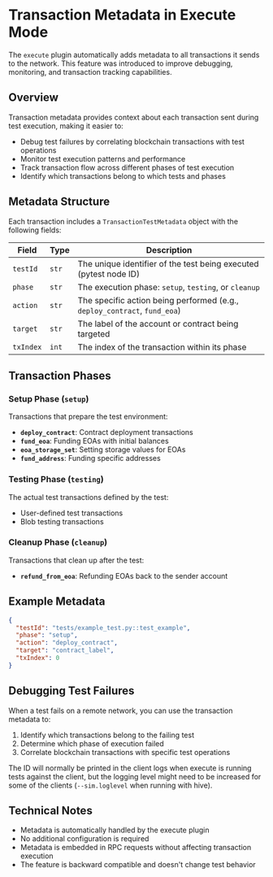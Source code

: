 # Transaction Metadata in Execute Mode

The `execute` plugin automatically adds metadata to all transactions it sends to the network. This feature was introduced to improve debugging, monitoring, and transaction tracking capabilities.

## Overview

Transaction metadata provides context about each transaction sent during test execution, making it easier to:
- Debug test failures by correlating blockchain transactions with test operations
- Monitor test execution patterns and performance
- Track transaction flow across different phases of test execution
- Identify which transactions belong to which tests and phases

## Metadata Structure

Each transaction includes a `TransactionTestMetadata` object with the following fields:

| Field | Type | Description |
|-------|------|-------------|
| `testId` | `str` | The unique identifier of the test being executed (pytest node ID) |
| `phase` | `str` | The execution phase: `setup`, `testing`, or `cleanup` |
| `action` | `str` | The specific action being performed (e.g., `deploy_contract`, `fund_eoa`) |
| `target` | `str` | The label of the account or contract being targeted |
| `txIndex` | `int` | The index of the transaction within its phase |

## Transaction Phases

### Setup Phase (`setup`)

Transactions that prepare the test environment:

- **`deploy_contract`**: Contract deployment transactions
- **`fund_eoa`**: Funding EOAs with initial balances
- **`eoa_storage_set`**: Setting storage values for EOAs
- **`fund_address`**: Funding specific addresses

### Testing Phase (`testing`)

The actual test transactions defined by the test:

- User-defined test transactions
- Blob testing transactions

### Cleanup Phase (`cleanup`)

Transactions that clean up after the test:

- **`refund_from_eoa`**: Refunding EOAs back to the sender account

## Example Metadata

```json
{
  "testId": "tests/example_test.py::test_example",
  "phase": "setup",
  "action": "deploy_contract",
  "target": "contract_label",
  "txIndex": 0
}
```

## Debugging Test Failures

When a test fails on a remote network, you can use the transaction metadata to:

1. Identify which transactions belong to the failing test
2. Determine which phase of execution failed
3. Correlate blockchain transactions with specific test operations

The ID will normally be printed in the client logs when execute is running tests against the client, but the logging level might need to be increased for some of the clients (`--sim.loglevel` when running with hive).

## Technical Notes

- Metadata is automatically handled by the execute plugin
- No additional configuration is required
- Metadata is embedded in RPC requests without affecting transaction execution
- The feature is backward compatible and doesn't change test behavior
